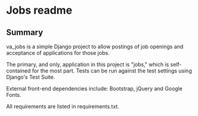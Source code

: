 # Jobs readme

## Summary

va_jobs is a simple Django project to allow postings of job openings and acceptance of applications for those jobs.

The primary, and only, application in this project is "jobs," which is self-contained for the most part. Tests can be run against the test settings using Django's Test Suite.

External front-end dependencies include: Bootstrap, jQuery and Google Fonts.

All requirements are listed in requirements.txt.

